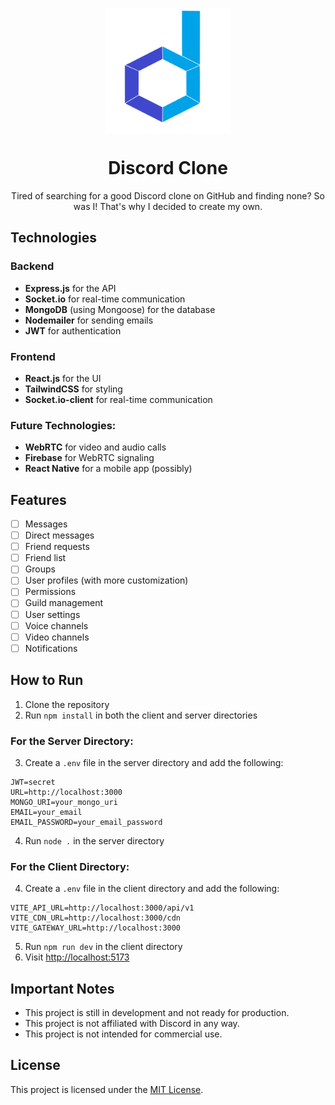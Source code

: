 <p align="center">
  <img src="/logo.svg" width="200" height="200" alt="Discord Clone Logo" style="display: block; margin-bottom: 20px;">
</p>

<h1 align="center">Discord Clone</h1>
<p align="center">
  Tired of searching for a good Discord clone on GitHub and finding none? So was I! That's why I decided to create my own.
</p>

## Technologies

### Backend
- **Express.js** for the API
- **Socket.io** for real-time communication
- **MongoDB** (using Mongoose) for the database
- **Nodemailer** for sending emails
- **JWT** for authentication

### Frontend
- **React.js** for the UI
- **TailwindCSS** for styling
- **Socket.io-client** for real-time communication

### Future Technologies:
- **WebRTC** for video and audio calls
- **Firebase** for WebRTC signaling
- **React Native** for a mobile app (possibly)

## Features
- [ ] Messages
- [ ] Direct messages
- [ ] Friend requests
- [ ] Friend list
- [ ] Groups
- [ ] User profiles (with more customization)
- [ ] Permissions
- [ ] Guild management
- [ ] User settings
- [ ] Voice channels
- [ ] Video channels
- [ ] Notifications

## How to Run

1. Clone the repository
2. Run `npm install` in both the client and server directories

### For the Server Directory:
3. Create a `.env` file in the server directory and add the following:
```
JWT=secret
URL=http://localhost:3000
MONGO_URI=your_mongo_uri
EMAIL=your_email
EMAIL_PASSWORD=your_email_password
```

4. Run `node .` in the server directory

### For the Client Directory:
4. Create a `.env` file in the client directory and add the following:
```
VITE_API_URL=http://localhost:3000/api/v1
VITE_CDN_URL=http://localhost:3000/cdn
VITE_GATEWAY_URL=http://localhost:3000
```

5. Run `npm run dev` in the client directory
6. Visit [http://localhost:5173](http://localhost:5173)

## Important Notes
- This project is still in development and not ready for production.
- This project is not affiliated with Discord in any way.
- This project is not intended for commercial use.

## License
This project is licensed under the [MIT License](https://choosealicense.com/licenses/mit/).

